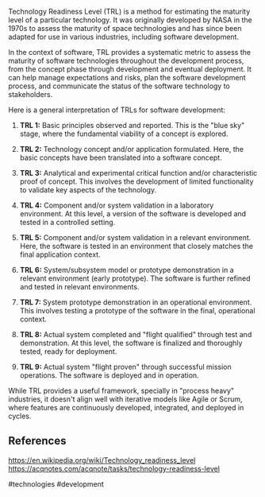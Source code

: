 
Technology Readiness Level (TRL) is a method for estimating the maturity level of a particular technology. It was originally developed by NASA in the 1970s to assess the maturity of space technologies and has since been adapted for use in various industries, including software development. 

In the context of software, TRL provides a systematic metric to assess the maturity of software technologies throughout the development process, from the concept phase through development and eventual deployment. It can help manage expectations and risks, plan the software development process, and communicate the status of the software technology to stakeholders.

Here is a general interpretation of TRLs for software development:

1. **TRL 1:** Basic principles observed and reported. This is the "blue sky" stage, where the fundamental viability of a concept is explored.

2. **TRL 2:** Technology concept and/or application formulated. Here, the basic concepts have been translated into a software concept.

3. **TRL 3:** Analytical and experimental critical function and/or characteristic proof of concept. This involves the development of limited functionality to validate key aspects of the technology.

4. **TRL 4:** Component and/or system validation in a laboratory environment. At this level, a version of the software is developed and tested in a controlled setting.

5. **TRL 5:** Component and/or system validation in a relevant environment. Here, the software is tested in an environment that closely matches the final application context.

6. **TRL 6:** System/subsystem model or prototype demonstration in a relevant environment (early prototype). The software is further refined and tested in relevant environments.

7. **TRL 7:** System prototype demonstration in an operational environment. This involves testing a prototype of the software in the final, operational context.

8. **TRL 8:** Actual system completed and "flight qualified" through test and demonstration. At this level, the software is finalized and thoroughly tested, ready for deployment.

9. **TRL 9:** Actual system "flight proven" through successful mission operations. The software is deployed and in operation.

While TRL provides a useful framework, specially in "process heavy" industries, it doesn't align well with iterative models like Agile or Scrum, where features are continuously developed, integrated, and deployed in cycles.

## References

https://en.wikipedia.org/wiki/Technology_readiness_level
https://acqnotes.com/acqnote/tasks/technology-readiness-level

<!-- Keywords -->
#technologies #development
<!-- /Keywords -->
